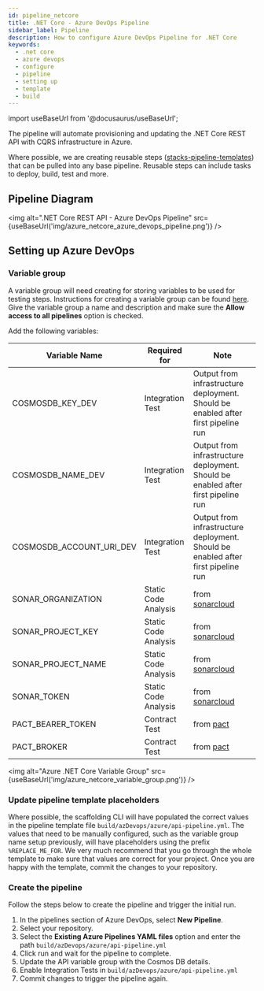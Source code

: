 ```yaml
---
id: pipeline_netcore
title: .NET Core - Azure DevOps Pipeline
sidebar_label: Pipeline
description: How to configure Azure DevOps Pipeline for .NET Core
keywords:
  - .net core
  - azure devops
  - configure
  - pipeline
  - setting up
  - template
  - build
---
```


import useBaseUrl from '@docusaurus/useBaseUrl';

The pipeline will automate provisioning and updating the .NET Core REST API with CQRS infrastructure in Azure.

Where possible, we are creating reusable steps ([stacks-pipeline-templates](https://github.com/amido/stacks-pipeline-templates)) that can be pulled into any base pipeline. Reusable steps can include tasks to deploy, build, test and more.

## Pipeline Diagram

<img alt=".NET Core REST API - Azure DevOps Pipeline" src={useBaseUrl('img/azure_netcore_azure_devops_pipeline.png')} />

## Setting up Azure DevOps

### Variable group

A variable group will need creating for storing variables to be used for testing steps. Instructions for creating a variable group can be found [here](https://docs.microsoft.com/en-us/azure/devops/pipelines/library/variable-groups?view=azure-devops&tabs=classic#create-a-variable-group). Give the variable group a name and description and make sure the **Allow access to all pipelines** option is checked.

Add the following variables:

| Variable Name            | Required for         | Note                                                                              |
| ------------------------ | -------------------- | --------------------------------------------------------------------------------- |
| COSMOSDB_KEY_DEV         | Integration Test     | Output from infrastructure deployment. Should be enabled after first pipeline run |
| COSMOSDB_NAME_DEV        | Integration Test     | Output from infrastructure deployment. Should be enabled after first pipeline run |
| COSMOSDB_ACCOUNT_URI_DEV | Integration Test     | Output from infrastructure deployment. Should be enabled after first pipeline run |
| SONAR_ORGANIZATION       | Static Code Analysis | from [sonarcloud](https://sonarcloud.io/)                                         |
| SONAR_PROJECT_KEY        | Static Code Analysis | from [sonarcloud](https://sonarcloud.io/)                                         |
| SONAR_PROJECT_NAME       | Static Code Analysis | from [sonarcloud](https://sonarcloud.io/)                                         |
| SONAR_TOKEN              | Static Code Analysis | from [sonarcloud](https://sonarcloud.io/)                                         |
| PACT_BEARER_TOKEN        | Contract Test        | from [pact](https://docs.pact.io/)                                                |
| PACT_BROKER              | Contract Test        | from [pact](https://docs.pact.io/)                                                |

<img alt="Azure .NET Core Variable Group" src={useBaseUrl('img/azure_netcore_variable_group.png')} />

### Update pipeline template placeholders

Where possible, the scaffolding CLI will have populated the correct values in the pipeline template file `build/azDevops/azure/api-pipeline.yml`. The values that need to be manually configured, such as the variable group name setup previously, will have placeholders using the prefix `%REPLACE_ME_FOR`. We very much recommend that you go through the whole template to make sure that values are correct for your project. Once you are happy with the template, commit the changes to your repository.

### Create the pipeline

Follow the steps below to create the pipeline and trigger the initial run.

1. In the pipelines section of Azure DevOps, select **New Pipeline**.
2. Select your repository.
3. Select the **Existing Azure Pipelines YAML files** option and enter the path `build/azDevops/azure/api-pipeline.yml`
4. Click run and wait for the pipeline to complete.
5. Update the API variable group with the Cosmos DB details.
6. Enable Integration Tests in `build/azDevops/azure/api-pipeline.yml`
7. Commit changes to trigger the pipeline again.
